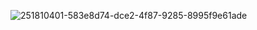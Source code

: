 ![251810401-583e8d74-dce2-4f87-9285-8995f9e61ade](https://github.com/vicgilnossa/PlanetCarlosFS/assets/91137238/ef0a6a7e-0e71-4c4d-a6db-77194c530f65)
